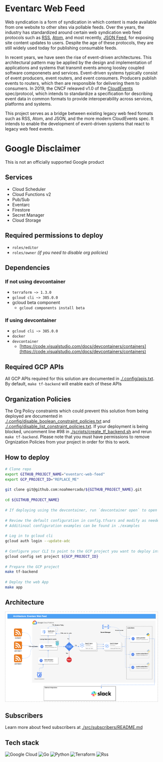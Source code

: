 


# Eventarc Web Feed
Web syndication is a form of syndication in which content is made available from one website to other sites via pollable feeds. Over the years, the industry has standardized around certain web syndication web feed protocols such as [RSS](https://en.wikipedia.org/wiki/RSS), [Atom](https://en.wikipedia.org/wiki/Atom_(web_standard)), and most recently, [JSON Feed](https://en.wikipedia.org/wiki/JSON_Feed), for exposing site content updates to users. Despite the age of these protocols, they are still widely used today for publishing consumable feeds. 
  
In recent years, we have seen the rise of event-driven architectures. This architectural pattern may be applied by the design and implementation of applications and systems that transmit events among loosley coupled software componenets and services. Event-driven systems typically consist of event producers, event routers, and event consumers. Producers publish events to routers, which then are responsible for delivering them to consumers. In 2019, the CNCF releaved v1.0 of the [CloudEvents](https://github.com/cloudevents/spec) spec/protocol, which intends to standardize a specification for describing event data in common formats to provide interoperability across services, platforms and systems. 
  
This project serves as a bridge between existing legacy web feed formats such as RSS, Atom, and JSON, and the more modern CloudEvents spec. It intends to enable the development of event-driven systems that react to legacy web feed events.
  
# Google Disclaimer
This is not an officially supported Google product

## Services
- Cloud Scheduler
- Cloud Functions v2
- Pub/Sub
- Eventarc
- Firestore
- Secret Manager
- Cloud Storage

## Required permissions to deploy
- `roles/editor`
- `roles/owner` _(if you need to disable org policies)_

## Dependencies
### If not using devcontainer
- `terraform ~> 1.3.0`
- `gcloud cli ~> 385.0.0`
- gcloud beta component
    - `gcloud components install beta`  

### If using devcontainer
- `gcloud cli ~> 385.0.0`
- `docker`
- `devcontainer`
  - [https://code.visualstudio.com/docs/devcontainers/containers](https://code.visualstudio.com/docs/devcontainers/containers)
  
## Required GCP APIs
All GCP APIs required for this solution are documented in [./.config/apis.txt](./.config/apis.txt). By default, `make tf-backend` will enable each of these APIs
   

## Organization Policies
The Org Policy constraints which could prevent this solution from being deployed are documented in [./.config/disable_boolean_constraint_policies.txt](./.config/disable_boolean_constraint_policies.txt) and [./.config/disable_list_constraint_policies.txt](./.config/disable_list_constraint_policies.txt). If your deployment is being blocked, uncomment line #98 in [./scripts/create_tf_backend.sh](./scripts/create_tf_backend.sh) and rerun `make tf-backend`. Please note that you must have permissions to remove Orgnization Policies from your project in order for this to work.
  
## How to deploy
```bash
# Clone repo 
export GITHUB_PROJECT_NAME="eventarc-web-feed"
export GCP_PROJECT_ID="REPLACE_ME"

git clone git@github.com:noahmercado/${GITHUB_PROJECT_NAME}.git

cd ${GITHUB_PROJECT_NAME}

# If deploying using the devcontainer, run `devcontainer open` to open a new VS Code workspace inside the devcontainer

# Review the default configuration in config.tfvars and modify as needed (review the README in terraform/ to see input options)
# Additinoal configuration examples can be found in ./examples

# Log in to gcloud cli 
gcloud auth login --update-adc

# Configure your CLI to point to the GCP project you want to deploy into
gcloud config set project ${GCP_PROJECT_ID}

# Prepare the GCP project
make tf-backend

# Deploy the web App
make app
```

## Architecture
![Architecture](assets/eventarc-web-feed.png "Architecture")

## Subscribers
Learn more about feed subscribers at [./src/subscribers/README.md](./src/subscribers/README.md) 
  
## Tech stack
![Google Cloud](https://img.shields.io/badge/GoogleCloud-%234285F4.svg?style=for-the-badge&logo=google-cloud&logoColor=white)
![Go](https://img.shields.io/badge/go-%2300ADD8.svg?style=for-the-badge&logo=go&logoColor=white)
![Python](https://img.shields.io/badge/python-3670A0?style=for-the-badge&logo=python&logoColor=ffdd54)
![Terraform](https://img.shields.io/badge/terraform-%235835CC.svg?style=for-the-badge&logo=terraform&logoColor=white)
![Rss](https://img.shields.io/badge/rss-F88900?style=for-the-badge&logo=rss&logoColor=white)